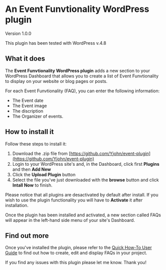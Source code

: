 # An Event Funvtionality WordPress plugin

Version 1.0.0

This plugin has been tested with WordPress v.4.8

## What it does

The **Event Funvtionality WordPress plugin** adds a new section to your WordPress Dashboard that allows you to create a list of Event Funvtionality to display on your website or blog pages or posts. 

For each Event Funvtionality (FAQ), you can enter the following information:

* The Event date
* The Event image
* The discription
* The Organizer of events.

## How to install it

Follow these steps to install it:

1. Download the .zip file from [https://github.com/Yjohn/event-plugin](https://github.com/Yjohn/event-plugin)
2. Login to your WordPress site's and, in the Dashboard, click first **Plugins** and then **Add New**
3. Click the **Upload Plugin** button
4. Select the file you've just downloaded with the **browse** button and click **Intall Now** to finish.

Please notice that all plugins are desactivated by default after install. If you wish to use the plugin functionality you will have to **Activate** it after installation.

Once the plugin has been installed and activated, a new section called FAQs will appear in the left-hand side menu of your site's Dashboard.

## Find out more

Once you've installed the plugin, please refer to the [Quick How-To User Guide](https://github.com/Yjohn/event-plugin/wiki) to find out how to create, edit and display FAQs in your project.


If you find any issues with this plugin please let me know. Thank you!